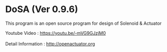 # DoSA (Ver 0.9.6)

This program is an open source program for design of Solenoid &amp; Actuator

Youtube Video : https://youtu.be/-mVG9GJzjM0
<br><br>
Detail Information : http://openactuator.org
<br><br>
<img src="http://www.solenoid.or.kr/data/DoSA.png" border="0" alt="">

